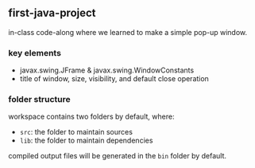 ## first-java-project

in-class code-along where we learned to make a simple pop-up window.

### key elements

- javax.swing.JFrame & javax.swing.WindowConstants
- title of window, size, visibility, and default close operation

### folder structure

workspace contains two folders by default, where:

- `src`: the folder to maintain sources
- `lib`: the folder to maintain dependencies

compiled output files will be generated in the `bin` folder by default.
